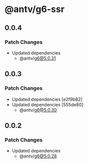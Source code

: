 # @antv/g6-ssr

## 0.0.4

### Patch Changes

- Updated dependencies
  - @antv/g6@5.0.31

## 0.0.3

### Patch Changes

- Updated dependencies [e2f9b82]
- Updated dependencies [555de80]
  - @antv/g6@5.0.30

## 0.0.2

### Patch Changes

- Updated dependencies
  - @antv/g6@5.0.28
